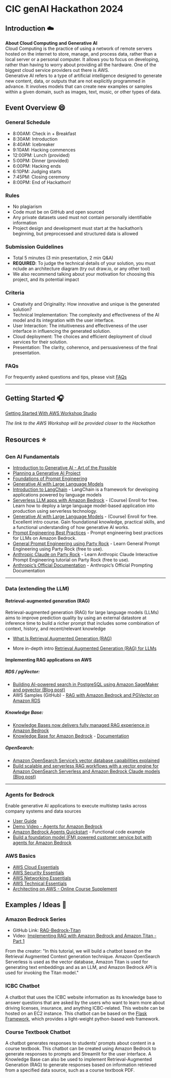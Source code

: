 # CIC genAI Hackathon 2024

## Introduction ☁️

**About Cloud Computing and Generative AI** <br>
Cloud Computing is the practice of using a network of remote servers hosted on the internet to store, manage, and process data, rather than a local server or a personal computer. It allows you to focus on developing, rather than having to worry about providing all the hardware. One of the biggest cloud service providers out there is AWS. <br>
Generative AI refers to a type of artificial intelligence designed to generate new content, data, or outputs that are not explicitly programmed in advance. It involves models that 
can create new examples or samples within a given domain, such as images, text, music, or other types of data.

## Event Overview 😄
### General Schedule

* 8:00AM: Check in + Breakfast
* 8:30AM: Introduction
* 8:40AM: Icebreaker
* 9:10AM: Hacking commences
* 12:00PM: Lunch (provided) 
* 5:00PM: Dinner (provided)
* 6:00PM: Hacking ends
* 6:10PM: Judging starts
* 7:45PM: Closing ceremony
* 8:00PM: End of Hackathon!

### Rules

* No plagiarism
* Code must be on GitHub and open sourced
* Any private datasets used must not contain personally identifiable information
* Project design and development must start at the hackathon’s beginning, but preprocessed and structured data is allowed

### Submission Guidelines

- Total 5 minutes (3 min presentation, 2 min Q&A)
- **REQUIRED**: To judge the technical details of your solution, you must nclude an architecture diagram (try out draw.io, or any other tool)
- We also recommend talking about your motivation for choosing this project, and its potential impact

### Criteria

- Creativity and Originality: How innovative and unique is the generated solution? 
- Technical Implementation: The complexity and effectiveness of the AI model and its integration with the user interface. 
- User Interaction: The intuitiveness and effectiveness of the user interface in influencing the generated solution. 
- Cloud deployment: The choices and efficient deployment of cloud services for their solution.  
- Presentation: The clarity, coherence, and persuasiveness of the final presentation.

  
### FAQs

For frequently asked questions and tips, please visit [FAQs](docs/FAQs.md)

---

## Getting Started 🎧

[Getting Started With AWS Workshop Studio](https://docs.google.com/document/d/1Xst57-bCp3enGVE6tNUdMyf_JzRMoJjjGsm8OS5sznE/edit#heading=h.l5zr9hk1rgza)

_The link to the AWS Workshop will be provided closer to the Hackathon_

## Resources ⭐️

### Gen AI Fundamentals

- [Introduction to Generative AI - Art of the Possible](https://explore.skillbuilder.aws/learn/course/external/view/elearning/17176/introduction-to-generative-ai-art-of-the-possible)
- [Planning a Generative AI Project](https://explore.skillbuilder.aws/learn/course/external/view/elearning/17256/planning-a-generative-ai-project)
- [Foundations of Prompt Engineering](https://explore.skillbuilder.aws/learn/course/external/view/elearning/17763/foundations-of-prompt-engineering)
- [Generative AI with Large Language Models](https://www.coursera.org/learn/generative-ai-with-llms)
- [Introduction to LangChain](https://python.langchain.com/docs/get_started/introduction) - LangChain is a framework for developing applications powered by language models
- [Serverless LLM apps with Amazon Bedrock](https://www.deeplearning.ai/short-courses/serverless-llm-apps-amazon-bedrock/) - (Course) Enroll for free. Learn how to deploy a large language model-based application into production using serverless technology.
- [Generative AI with Large Language Models](https://www.coursera.org/learn/generative-ai-with-llms) - (Course) Enroll for free. Excellent intro course. Gain foundational knowledge, practical skills, and a functional understanding of how generative AI works.
- [Prompt Engineering Best Practices](https://www.youtube.com/watch?v=jlqgGkh1wzY) - Prompt engineering best practices for LLMs on Amazon Bedrock.
- [General Prompt Engineering using Party Rock](https://partyrock.aws/u/js2222/zEj353AmT/Prompt-Engineering-Guide-Introduction) - Learn General Prompt Engineering using Party Rock (free to use).
- [Anthropic Claude on Party Rock](https://partyrock.aws/u/schuylr/proiDgYx9/Claude-Prompt-Engineering-Interactive-Tutorial-Chapter-1) - Learn Anthropic Claude Interactive Prompt Engineering tutorial on Party Rock (free to use).
- [Anthropic’s Official Documentation](https://docs.anthropic.com/claude/docs/guide-to-anthropics-prompt-engineering-resources) - Anthropic’s Official Prompting Documentation

---

### Data (extending the LLM)

#### Retrieval-augmented generation (RAG)

Retrieval-augmented generation (RAG) for large language models (LLMs) aims to improve prediction quality by using an external datastore at inference time to build a richer prompt that includes some combination of context, history, and recent/relevant knowledge

- [What Is Retrieval Augmented Generation (RAG)](https://aws.amazon.com/what-is/retrieval-augmented-generation/)

- More in-depth intro [Retrieval Augmented Generation (RAG) for LLMs](https://www.promptingguide.ai/research/rag)

#### Implementing RAG applications on AWS

##### RDS / pgVector:

- [Building AI-powered search in PostgreSQL using Amazon SageMaker and pgvector (Blog post)](https://aws.amazon.com/blogs/database/building-ai-powered-search-in-postgresql-using-amazon-sagemaker-and-pgvector/)
- AWS Samples (GitHub) - [RAG with Amazon Bedrock and PGVector on Amazon RDS](https://github.com/aws-samples/rag-with-amazon-bedrock-and-pgvector)

##### Knowledge Base:

- [Knowledge Bases now delivers fully managed RAG experience in Amazon Bedrock](https://aws.amazon.com/blogs/aws/knowledge-bases-now-delivers-fully-managed-rag-experience-in-amazon-bedrock/)
- [Knowledge Base for Amazon Bedrock](https://aws.amazon.com/bedrock/knowledge-bases/) - [Documentation](https://docs.aws.amazon.com/bedrock/latest/userguide/knowledge-base.html)

##### OpenSearch:

- [Amazon OpenSearch Service’s vector database capabilities explained](https://aws.amazon.com/blogs/big-data/amazon-opensearch-services-vector-database-capabilities-explained/)
- [Build scalable and serverless RAG workflows with a vector engine for Amazon OpenSearch Serverless and Amazon Bedrock Claude models (Blog post)](https://aws.amazon.com/blogs/big-data/build-scalable-and-serverless-rag-workflows-with-a-vector-engine-for-amazon-opensearch-serverless-and-amazon-bedrock-claude-models/)

---

### Agents for Bedrock

Enable generative AI applications to execute multistep tasks across company systems and data sources

- [User Guide](https://docs.aws.amazon.com/bedrock/latest/userguide/agents.html)
- [Demo Video - Agents for Amazon Bedrock ](https://www.youtube.com/watch?v=UcehCSSOMQA)
- [Amazon Bedrock Agents Quickstart](https://github.com/build-on-aws/amazon-bedrock-agents-quickstart) - Functional code example
- [Build a foundation model (FM) powered customer service bot with agents for Amazon Bedrock](https://github.com/aws-samples/agentsforbedrock-retailagent)

### AWS Basics

- [AWS Cloud Essentials](https://aws.amazon.com/getting-started/cloud-essentials/)
- [AWS Security Essentials](https://assorted-market-2d4.notion.site/AWS-Security-Essentials-97e1020385564db4a59fe41cd0ce5929)
- [AWS Networking Essentials](https://assorted-market-2d4.notion.site/AWS-Networking-Essentials-cb0e377177eb4bfbbeebc58c8ca180cd)
- [AWS Technical Essentials](https://assorted-market-2d4.notion.site/AWS-Technical-Essentials-612efb1dde3c4ac1a8a68969b7fd8d5b)
- [Architecting on AWS - Online Course Supplement](https://explore.skillbuilder.aws/learn/course/external/view/elearning/8319/architecting-on-aws-online-course-supplement)


## Examples / Ideas 🤔

### Amazon Bedrock Series

- GitHub Link: [RAG-Bedrock-Titan](https://github.com/janakiramm/rag-bedrock-titan)
- Video: [Implementing RAG with Amazon Bedrock and Amazon Titan - Part 1](https://www.youtube.com/watch?v=RIw_Ivvrp8g)

From the creator: "In this tutorial, we will build a chatbot based on the Retrieval Augmented Context generation technique. Amazon OpenSearch Serverless is used as the vector database, Amazon Titan is used for generating text embeddings and as an LLM, and Amazon Bedrock API is used for invoking the Titan model."

### ICBC Chatbot

A chatbot that uses the ICBC website information as its knowledge base to answer questions that are asked by the users who want to learn more about driving licenses, insurance, and anything ICBC-related. This website can be hosted on an EC2 instance. This chatbot can be based on the [Flask Framework](https://flask.palletsprojects.com/), which provides a light-weight python-based web framework. 

### Course Textbook Chatbot

A chatbot generates responses to students’ prompts about content in a course textbook. This chatbot can be created using Amazon Bedrock to generate responses to prompts and Streamlit for the user interface. A Knowledge Base can also be used to implement Retrieval-Augmented Generation (RAG) to generate responses based on information retrieved from a specified data source, such as a course textbook PDF. 

